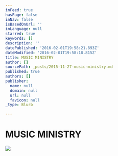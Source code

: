 ```yaml
---
inFeed: true
hasPage: false
inNav: false
isBasedOnUrl: ''
inLanguage: null
starred: true
keywords: []
description: ''
datePublished: '2016-02-01T19:58:21.893Z'
dateModified: '2016-02-01T19:58:18.815Z'
title: MUSIC MINISTRY
author: []
sourcePath: _posts/2015-11-27-music-ministry.md
published: true
authors: []
publisher:
  name: null
  domain: null
  url: null
  favicon: null
_type: Blurb

---
```

# MUSIC MINISTRY
![](https://s3-us-west-2.amazonaws.com/the-grid-img/p/05f961c78840d9a9ba1751af3156f666313b365c.jpg)